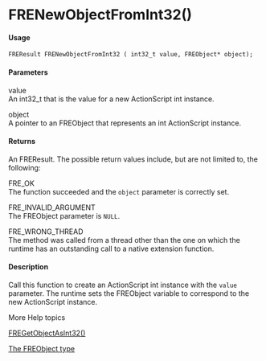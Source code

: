 # FRENewObjectFromInt32()

#### Usage

    FREResult FRENewObjectFromInt32 ( int32_t value, FREObject* object);

#### Parameters

value  
An int32_t that is the value for a new ActionScript int instance.

object  
A pointer to an FREObject that represents an int ActionScript instance.

#### Returns

An FREResult. The possible return values include, but are not limited to, the
following:

FRE_OK  
The function succeeded and the `object` parameter is correctly set.

FRE_INVALID_ARGUMENT  
The FREObject parameter is `NULL`.

FRE_WRONG_THREAD  
The method was called from a thread other than the one on which the runtime has
an outstanding call to a native extension function.

#### Description

Call this function to create an ActionScript int instance with the `value`
parameter. The runtime sets the FREObject variable to correspond to the new
ActionScript instance.

More Help topics

[FREGetObjectAsInt32()](./fregetobjectasint32.md)

[The FREObject type](../../coding-the-native-side-with-c/the-freobject-type.md)
